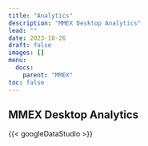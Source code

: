 ```yaml
---
title: "Analytics"
description: "MMEX Desktop Analytics"
lead: ""
date: 2023-10-26
draft: false
images: []
menu:
  docs:
    parent: "MMEX"
toc: false
---
```


## MMEX Desktop Analytics

{{< googleDataStudio >}}